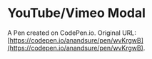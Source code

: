 # YouTube/Vimeo Modal

A Pen created on CodePen.io. Original URL: [https://codepen.io/anandsure/pen/wvKrgwB](https://codepen.io/anandsure/pen/wvKrgwB).


